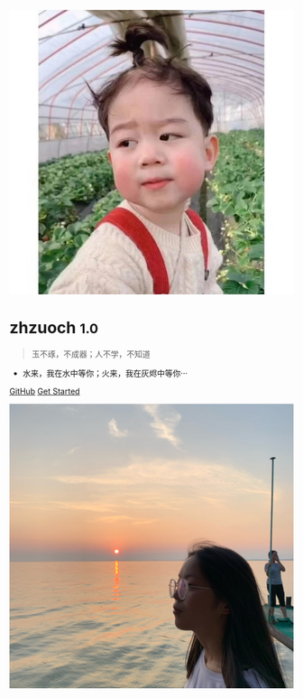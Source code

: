 <!-- 封面 -->
![logo](logo.jpg ':size=200x200')

# zhzuoch <small>1.0</small>

> 玉不琢，不成器；人不学，不知道

- 水来，我在水中等你；火来，我在灰烬中等你···

[GitHub](https://www.baidu.com/)
[Get Started](README)

![](bgImage.jpg)
